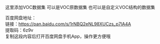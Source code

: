 这里添加VOC数据集
可以是VOC原数据集
也可以是自定义VOC结构的数据集

百度网盘地址：  
链接：https://pan.baidu.com/s/1rNBQ2eNL98XUCzs_p7lA4A   
提取码：6z9v   
复制这段内容后打开百度网盘手机App，操作更方便哦  
